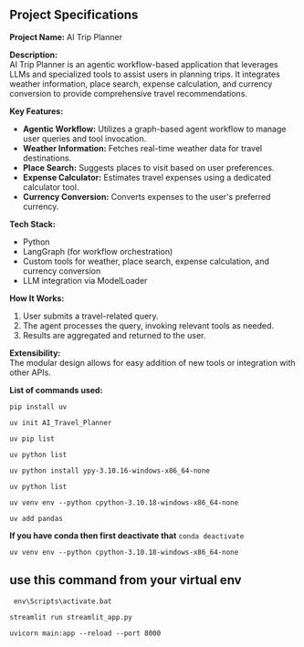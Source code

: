 
## Project Specifications

**Project Name:** AI Trip Planner

**Description:**  
AI Trip Planner is an agentic workflow-based application that leverages LLMs and specialized tools to assist users in planning trips. It integrates weather information, place search, expense calculation, and currency conversion to provide comprehensive travel recommendations.

**Key Features:**
- **Agentic Workflow:** Utilizes a graph-based agent workflow to manage user queries and tool invocation.
- **Weather Information:** Fetches real-time weather data for travel destinations.
- **Place Search:** Suggests places to visit based on user preferences.
- **Expense Calculator:** Estimates travel expenses using a dedicated calculator tool.
- **Currency Conversion:** Converts expenses to the user's preferred currency.

**Tech Stack:**
- Python
- LangGraph (for workflow orchestration)
- Custom tools for weather, place search, expense calculation, and currency conversion
- LLM integration via ModelLoader

**How It Works:**
1. User submits a travel-related query.
2. The agent processes the query, invoking relevant tools as needed.
3. Results are aggregated and returned to the user.

**Extensibility:**  
The modular design allows for easy addition of new tools or integration with other APIs.

**List of commands used:**

```pip install uv```

```uv init AI_Travel_Planner```

```uv pip list```

```uv python list```

```uv python install ypy-3.10.16-windows-x86_64-none```

```uv python list```

```uv venv env --python cpython-3.10.18-windows-x86_64-none```

```uv add pandas```

**If you have conda then first deactivate that**
```conda deactivate```

```uv venv env --python cpython-3.10.18-windows-x86_64-none```

## use this command from your virtual env
``` env\Scripts\activate.bat```


```
streamlit run streamlit_app.py
```

```
uvicorn main:app --reload --port 8000
```